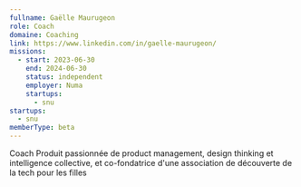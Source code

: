 ```yaml
---
fullname: Gaëlle Maurugeon
role: Coach
domaine: Coaching
link: https://www.linkedin.com/in/gaelle-maurugeon/
missions:
  - start: 2023-06-30
    end: 2024-06-30
    status: independent
    employer: Numa
    startups:
      - snu
startups:
  - snu
memberType: beta
---
```

Coach Produit passionnée de product management, design thinking et intelligence collective, et co-fondatrice d'une association de découverte de la tech pour les filles